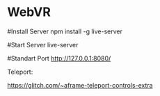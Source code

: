 # WebVR 

#Install Server
npm install -g live-server

#Start Server
live-server

#Standart Port 
http://127.0.0.1:8080/

Teleport:

https://glitch.com/~aframe-teleport-controls-extra	